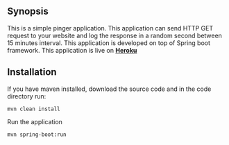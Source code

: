 ## Synopsis
This is a simple pinger application. This application can send HTTP GET request to your website and log the response in a random second between 15 minutes interval. 
This application is developed on top of Spring boot framework. This application is live on [**Heroku**](https://pingeropenshift.herokuapp.com/)

## Installation
If you have maven installed, download the source code and in the code directory run: 
```
mvn clean install
```

Run the application 
```
mvn spring-boot:run
```